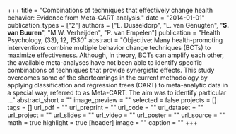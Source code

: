 +++
title = "Combinations of techniques that effectively change health behavior: Evidence from Meta-CART analysis."
date = "2014-01-01"
publication_types = ["2"]
authors = ["E. Dusseldorp", "L. van Genugten", "**S. van Buuren**", "M.W. Verheijden", "P. van Empelen"]
publication = "Health Psychology, (33), 12, _1530_"
abstract = "Objective: Many health-promoting interventions combine multiple behavior change techniques (BCTs) to maximize effectiveness. Although, in theory, BCTs can amplify each other, the available meta-analyses have not been able to identify specific combinations of techniques that provide synergistic effects. This study overcomes some of the shortcomings in the current methodology by applying classification and regression trees (CART) to meta-analytic data in a special way, referred to as Meta-CART. The aim was to identify particular …"
abstract_short = ""
image_preview = ""
selected = false
projects = []
tags = []
url_pdf = ""
url_preprint = ""
url_code = ""
url_dataset = ""
url_project = ""
url_slides = ""
url_video = ""
url_poster = ""
url_source = ""
math = true
highlight = true
[header]
image = ""
caption = ""
+++
